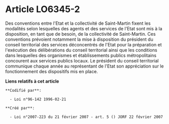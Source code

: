 # Article LO6345-2

Des conventions entre l'Etat et la collectivité de Saint-Martin fixent les modalités selon lesquelles des agents et des
services de l'Etat sont mis à la disposition, en tant que de besoin, de la collectivité de Saint-Martin. Ces conventions
prévoient notamment la mise à disposition du président du conseil territorial des services déconcentrés de l'Etat pour la
préparation et l'exécution des délibérations du conseil territorial ainsi que les conditions dans lesquelles des organismes
et établissements publics métropolitains concourent aux services publics locaux. Le président du conseil territorial
communique chaque année au représentant de l'Etat son appréciation sur le fonctionnement des dispositifs mis en place.

**Liens relatifs à cet article**

	**Codifié par**:

	  - Loi n°96-142 1996-02-21

	**Créé par**:

	  - Loi n°2007-223 du 21 février 2007 - art. 5 () JORF 22 février 2007
